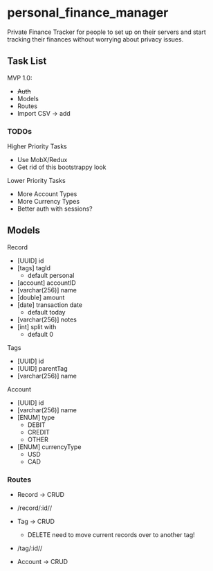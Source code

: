 # personal_finance_manager
Private Finance Tracker for people to set up on their servers and start tracking their finances without worrying about privacy issues.


## Task List
MVP 1.0:
- ~~Auth~~
- Models
- Routes
- Import CSV -> add

### TODOs
Higher Priority Tasks
- Use MobX/Redux
- Get rid of this bootstrappy look

Lower Priority Tasks
- More Account Types
- More Currency Types
- Better auth with sessions?

## Models
Record
- [UUID] id
- [tags] tagId
	- default personal
- [account] accountID
- [varchar(256)] name
- [double] amount
- [date] transaction date
	- default today
- [varchar(256)] notes
- [int] split with
	- default 0 

Tags
- [UUID] id
- [UUID] parentTag
- [varchar(256)] name

Account
- [UUID] id
- [varchar(256)] name
- [ENUM] type 
	- DEBIT
	- CREDIT
	- OTHER
- [ENUM] currencyType
	- USD
	- CAD

### Routes
- Record -> CRUD
- /record/:id/<from>/<to>

- Tag -> CRUD
	- DELETE need to move current records over to another tag!
- /tag/:id/<from>/<to>

- Account -> CRUD
